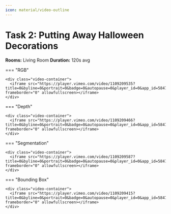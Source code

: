 ```yaml
---
icon: material/video-outline
---
```


# Task 2: Putting Away Halloween Decorations

**Rooms:** Living Room 
**Duration:** 120s avg

=== "RGB"
    
    <div class="video-container">
      <iframe src="https://player.vimeo.com/video/1109209535?title=0&byline=0&portrait=0&badge=0&autopause=0&player_id=0&app_id=58479" frameborder="0" allowfullscreen></iframe>
    </div>

=== "Depth"

    <div class="video-container">
      <iframe src="https://player.vimeo.com/video/1109209466?title=0&byline=0&portrait=0&badge=0&autopause=0&player_id=0&app_id=58479" frameborder="0" allowfullscreen></iframe>
    </div>

=== "Segmentation"

    <div class="video-container">
      <iframe src="https://player.vimeo.com/video/1109209587?title=0&byline=0&portrait=0&badge=0&autopause=0&player_id=0&app_id=58479" frameborder="0" allowfullscreen></iframe>
    </div>

=== "Bounding Box"

    <div class="video-container">
      <iframe src="https://player.vimeo.com/video/1109209415?title=0&byline=0&portrait=0&badge=0&autopause=0&player_id=0&app_id=58479" frameborder="0" allowfullscreen></iframe>
    </div>

<style>
.video-container {
  position: relative;
  padding-bottom: 56.25%; /* 16:9 aspect ratio */
  height: 0;
  background: #000;
}

.video-container iframe {
  position: absolute;
  top: 0;
  left: 0;
  width: 100%;
  height: 100%;
}
</style>